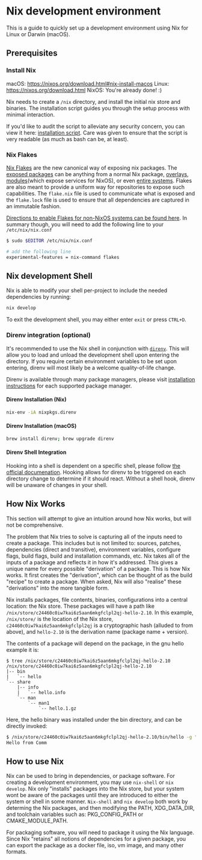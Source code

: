 # Nix development environment

This is a guide to quickly set up a development environment using Nix for Linux or Darwin (macOS).

## Prerequisites

### Install Nix

macOS: https://nixos.org/download.html#nix-install-macos
Linux: https://nixos.org/download.html
NixOS: You're already done! :)

Nix needs to create a `/nix` directory, and install the initial nix store and binaries. The installation script guides you through the setup process with minimal interaction.

If you'd like to audit the script to alleviate any security concern, you can view it here: [installation script](https://nixos.org/nix/install). Care was given to ensure that the script is very readable (as much as bash can be, at least).

### Nix Flakes

[Nix Flakes](https://nixos.wiki/wiki/Flakes) are the new canonical way of exposing nix packages. The [exposed packages](https://nixos.wiki/wiki/Flakes#Output_schema) can be anything from a normal Nix package, [overlays](https://nixos.wiki/wiki/Overlays), [modules](https://nixos.wiki/wiki/Module)(which expose services for NixOS), or even [entire systems](https://nixos.wiki/wiki/Flakes#Using_nix_flakes_with_NixOS). Flakes are also meant to provide a uniform way for repositories to expose such capabilities. The `flake.nix` file is used to communicate what is exposed and the `flake.lock` file is used to ensure that all dependencies are captured in an immutable fashion.

[Directions to enable Flakes for non-NixOS systems can be found here](https://nixos.wiki/wiki/Flakes#Non-NixOS). In summary though, you will need to add the following line to your `/etc/nix/nix.conf`

```bash
$ sudo $EDITOR /etc/nix/nix.conf

# add the following line
experimental-features = nix-command flakes
```

## Nix development Shell

Nix is able to modify your shell per-project to include the needed dependencies by running:

```bash
nix develop
```

To exit the development shell, you may either enter `exit` or press `CTRL+D`.

### Direnv integration (optional)

It's recommended to use the Nix shell in conjunction with [`direnv`](https://github.com/direnv/direnv). This will allow you to load and unload the development shell upon entering the directory. If you require certain environment variables to be set upon entering, direnv will most likely be a welcome quality-of-life change.

Direnv is available through many package managers, please visit [installation instructions](https://github.com/direnv/direnv/blob/master/docs/installation.md) for each supported package manager.

#### Direnv Installation (Nix)

```bash
nix-env -iA nixpkgs.direnv
```

#### Direnv Installation (macOS)

```bash
brew install direnv; brew upgrade direnv
```

#### Direnv Shell Integration

Hooking into a shell is dependent on a specific shell, please follow [the official documenation](https://github.com/direnv/direnv/blob/master/docs/hook.md). Hooking allows for direnv to be triggered on each directory change to determine if it should react. Without a shell hook, direnv will be unaware of changes in your shell.

## How Nix Works

This section will attempt to give an intuition around how Nix works, but will not be comprehensive.

The problem that Nix tries to solve is capturing all of the inputs need to create a package. This includes but is not limited to: sources, patches, dependencies (direct and transitive), environment variables, configure flags, build flags, build and installation commands, etc. Nix takes all of the inputs of a package and reflects it in how it's addressed. This gives a unique name for every possible "derivation" of a package. This is how Nix works. It first creates the "derivation", which can be thought of as the build "recipe" to create a package. When asked, Nix will also "realise" these "derivations" into the more tangible form.

Nix installs packages, file contents, binaries, configurations into a central location: the Nix store. These packages will have a path like `/nix/store/c24460c0iw7kai6z5aan6mkgfclpl2qj-hello-2.10`. In this example, `/nix/store/` is the location of the Nix store, `c24460c0iw7kai6z5aan6mkgfclpl2qj` is a cryptographic hash (alluded to from above), and `hello-2.10` is the derivation name (package name + version).

The contents of a package will depend on the package, in the gnu hello example it is:

```
$ tree /nix/store/c24460c0iw7kai6z5aan6mkgfclpl2qj-hello-2.10
/nix/store/c24460c0iw7kai6z5aan6mkgfclpl2qj-hello-2.10
|-- bin
|   `-- hello
`-- share
    |-- info
    |   `-- hello.info
    `-- man
        `-- man1
            `-- hello.1.gz
```

Here, the hello binary was installed under the bin directory, and can be directly invoked:

```bash
$ /nix/store/c24460c0iw7kai6z5aan6mkgfclpl2qj-hello-2.10/bin/hello -g "Hello from Comm"
Hello from Comm
```

## How to use Nix

Nix can be used to bring in dependencies, or package software. For creating a development environment, you may use `nix-shell` or `nix develop`. Nix only "installs" packages into the Nix store, but your system wont be aware of the packages until they are introduced to either the system or shell in some manner. `Nix-shell` and `nix develop` both work by determing the Nix packages, and then modifying the PATH, XDG_DATA_DIR, and toolchain variables such as: PKG_CONFIG_PATH or CMAKE_MODULE_PATH.

For packaging software, you will need to package it using the Nix language. Since Nix "retains" all notions of dependencies for a given package, you can export the package as a docker file, iso, vm image, and many other formats.
